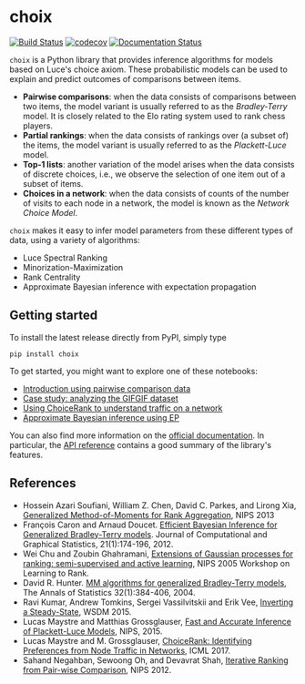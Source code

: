 # choix

[![Build Status](https://travis-ci.org/lucasmaystre/choix.svg?branch=master)](https://travis-ci.org/lucasmaystre/choix)
[![codecov](https://codecov.io/gh/lucasmaystre/choix/branch/master/graph/badge.svg)](https://codecov.io/gh/lucasmaystre/choix)
[![Documentation Status](https://readthedocs.org/projects/choix/badge/?version=latest)](http://choix.lum.li/en/latest/?badge=latest)

`choix` is a Python library that provides inference algorithms for models based
on Luce's choice axiom. These probabilistic models can be used to explain and
predict outcomes of comparisons between items.

- **Pairwise comparisons**: when the data consists of comparisons between two
  items, the model variant is usually referred to as the *Bradley-Terry* model.
  It is closely related to the Elo rating system used to rank chess players.
- **Partial rankings**: when the data consists of rankings over (a subset of)
  the items, the model variant is usually referred to as the *Plackett-Luce*
  model.
- **Top-1 lists**: another variation of the model arises when the data consists
  of discrete choices, i.e., we observe the selection of one item out of a
  subset of items.
- **Choices in a network**: when the data consists of counts of the number of
  visits to each node in a network, the model is known as the *Network Choice
  Model*.

`choix` makes it easy to infer model parameters from these different types of
data, using a variety of algorithms:

- Luce Spectral Ranking
- Minorization-Maximization
- Rank Centrality
- Approximate Bayesian inference with expectation propagation

## Getting started

To install the latest release directly from PyPI, simply type

    pip install choix

To get started, you might want to explore one of these notebooks:

- [Introduction using pairwise comparison data](notebooks/intro-pairwise.ipynb)
- [Case study: analyzing the GIFGIF dataset](notebooks/gifgif-dataset.ipynb)
- [Using ChoiceRank to understand traffic on a network](notebooks/choicerank-tutorial.ipynb)
- [Approximate Bayesian inference using EP](notebooks/ep-example.ipynb)

You can also find more information on the [official
documentation](http://choix.lum.li/en/latest/). In particular, the [API
reference](http://choix.lum.li/en/latest/api.html) contains a good summary of
the library's features.

## References

- Hossein Azari Soufiani, William Z. Chen, David C. Parkes, and Lirong Xia,
  [Generalized Method-of-Moments for Rank Aggregation][1], NIPS 2013
- François Caron and Arnaud Doucet. [Efficient Bayesian Inference for
  Generalized Bradley-Terry models][2]. Journal of Computational and Graphical
  Statistics, 21(1):174-196, 2012.
- Wei Chu and Zoubin Ghahramani, [Extensions of Gaussian processes for ranking:
  semi-supervised and active learning][3], NIPS 2005 Workshop on Learning to
  Rank.
- David R. Hunter. [MM algorithms for generalized Bradley-Terry models][4], The
  Annals of Statistics 32(1):384-406, 2004.
- Ravi Kumar, Andrew Tomkins, Sergei Vassilvitskii and Erik Vee, [Inverting a
  Steady-State][5], WSDM 2015.
- Lucas Maystre and Matthias Grossglauser, [Fast and Accurate Inference of
  Plackett-Luce Models][6], NIPS, 2015.
- Lucas Maystre and M. Grossglauser, [ChoiceRank: Identifying Preferences
  from Node Traffic in Networks][7], ICML 2017.
- Sahand Negahban, Sewoong Oh, and Devavrat Shah, [Iterative Ranking from
  Pair-wise Comparison][8], NIPS 2012.

[1]: https://papers.nips.cc/paper/4997-generalized-method-of-moments-for-rank-aggregation.pdf
[2]: https://hal.inria.fr/inria-00533638/document
[3]: http://www.gatsby.ucl.ac.uk/~chuwei/paper/gprl.pdf
[4]: http://sites.stat.psu.edu/~dhunter/papers/bt.pdf
[5]: http://theory.stanford.edu/~sergei/papers/wsdm15-cset.pdf
[6]: https://infoscience.epfl.ch/record/213486/files/fastinference.pdf
[7]: https://infoscience.epfl.ch/record/229164/files/choicerank.pdf
[8]: https://papers.nips.cc/paper/4701-iterative-ranking-from-pair-wise-comparisons.pdf
